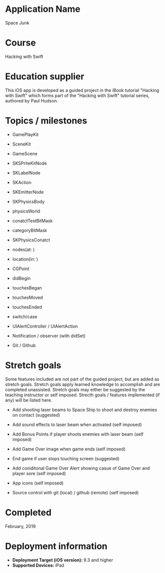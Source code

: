 # Application Name
Space Junk

# Course
Hacking with Swift

# Education supplier
This iOS app is developed as a guided project in the iBook tutorial "Hacking with Swift" which forms part of the "Hacking with Swift" tutorial series, authored by Paul Hudson. 

# Topics / milestones
- GamePlayKit

- SceneKit

- GameScene

- SKSPriteKitNode

- SKLabelNode

- SKAction

- SKEmitterNode

- SKPhysicsBody

- physicsWorld

- conatctTestBitMask

- categoryBitMask

- SKPhysicsConatct

- nodes(at: )

- location(in: )

- CGPoint

- didBegin

- touchesBegan

- touchesMoved

- touchesEnded

- switch/case

- UIAlertController / UIAlertAction

- Notification / observer (with didSet)

- Git / Github

# Stretch goals
Some features included are not part of the guided project, but are added as stretch goals. Stretch goals apply learned knowledge to accomplish and are completed unassisted. Stretch goals may either be suggested by the teaching instructor or self imposed. Strecth goals / features implemented (if any) will be listed here.

- Add shooting laser beams to Space Ship to shoot and destroy enemies on contact (suggested)

- Add sound effects to laser beam when activated (self imposed)

- Add Bonus Points if player shoots enemies with laser beam (self imposed)

- Add Game Over image when game ends (self imposed)

- End game if user stops touching screen (suggested)

- Add coniditonal Game Over Alert showing casue of Game Over and player sore (self imposed)

- App icons (self imposed)

- Source control with git (local) / github (remote) (self imposed)

# Completed
February, 2019

# Deployment information
- <strong>Deployment Target (iOS version): </strong>9.3 and higher
- <strong>Supported Devices: </strong>iPad
